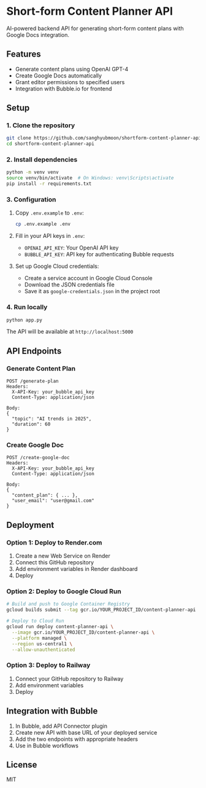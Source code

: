 # Short-form Content Planner API

AI-powered backend API for generating short-form content plans with Google Docs integration.

## Features

- Generate content plans using OpenAI GPT-4
- Create Google Docs automatically
- Grant editor permissions to specified users
- Integration with Bubble.io for frontend

## Setup

### 1. Clone the repository

```bash
git clone https://github.com/sanghyubmoon/shortform-content-planner-api.git
cd shortform-content-planner-api
```

### 2. Install dependencies

```bash
python -m venv venv
source venv/bin/activate  # On Windows: venv\Scripts\activate
pip install -r requirements.txt
```

### 3. Configuration

1. Copy `.env.example` to `.env`:
   ```bash
   cp .env.example .env
   ```

2. Fill in your API keys in `.env`:
   - `OPENAI_API_KEY`: Your OpenAI API key
   - `BUBBLE_API_KEY`: API key for authenticating Bubble requests

3. Set up Google Cloud credentials:
   - Create a service account in Google Cloud Console
   - Download the JSON credentials file
   - Save it as `google-credentials.json` in the project root

### 4. Run locally

```bash
python app.py
```

The API will be available at `http://localhost:5000`

## API Endpoints

### Generate Content Plan

```
POST /generate-plan
Headers:
  X-API-Key: your_bubble_api_key
  Content-Type: application/json

Body:
{
  "topic": "AI trends in 2025",
  "duration": 60
}
```

### Create Google Doc

```
POST /create-google-doc
Headers:
  X-API-Key: your_bubble_api_key
  Content-Type: application/json

Body:
{
  "content_plan": { ... },
  "user_email": "user@gmail.com"
}
```

## Deployment

### Option 1: Deploy to Render.com

1. Create a new Web Service on Render
2. Connect this GitHub repository
3. Add environment variables in Render dashboard
4. Deploy

### Option 2: Deploy to Google Cloud Run

```bash
# Build and push to Google Container Registry
gcloud builds submit --tag gcr.io/YOUR_PROJECT_ID/content-planner-api

# Deploy to Cloud Run
gcloud run deploy content-planner-api \
  --image gcr.io/YOUR_PROJECT_ID/content-planner-api \
  --platform managed \
  --region us-central1 \
  --allow-unauthenticated
```

### Option 3: Deploy to Railway

1. Connect your GitHub repository to Railway
2. Add environment variables
3. Deploy

## Integration with Bubble

1. In Bubble, add API Connector plugin
2. Create new API with base URL of your deployed service
3. Add the two endpoints with appropriate headers
4. Use in Bubble workflows

## License

MIT